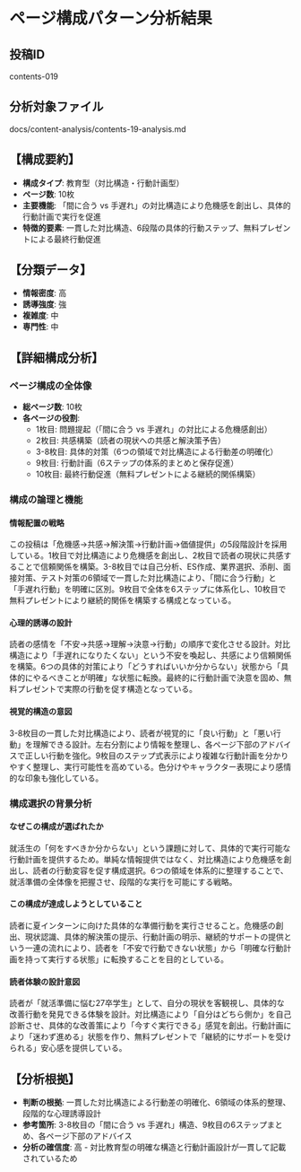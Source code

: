 # ページ構成パターン分析結果

## 投稿ID
contents-019

## 分析対象ファイル
docs/content-analysis/contents-19-analysis.md

## 【構成要約】
- **構成タイプ**: 教育型（対比構造・行動計画型）
- **ページ数**: 10枚
- **主要機能**: 「間に合う vs 手遅れ」の対比構造により危機感を創出し、具体的行動計画で実行を促進
- **特徴的要素**: 一貫した対比構造、6段階の具体的行動ステップ、無料プレゼントによる最終行動促進

## 【分類データ】
- **情報密度**: 高
- **誘導強度**: 強
- **複雑度**: 中
- **専門性**: 中

## 【詳細構成分析】

### ページ構成の全体像
- **総ページ数**: 10枚
- **各ページの役割**:
  - 1枚目: 問題提起（「間に合う vs 手遅れ」の対比による危機感創出）
  - 2枚目: 共感構築（読者の現状への共感と解決策予告）
  - 3-8枚目: 具体的対策（6つの領域で対比構造による行動差の明確化）
  - 9枚目: 行動計画（6ステップの体系的まとめと保存促進）
  - 10枚目: 最終行動促進（無料プレゼントによる継続的関係構築）

### 構成の論理と機能

#### 情報配置の戦略
この投稿は「危機感→共感→解決策→行動計画→価値提供」の5段階設計を採用している。1枚目で対比構造により危機感を創出し、2枚目で読者の現状に共感することで信頼関係を構築。3-8枚目では自己分析、ES作成、業界選択、添削、面接対策、テスト対策の6領域で一貫した対比構造により、「間に合う行動」と「手遅れ行動」を明確に区別。9枚目で全体を6ステップに体系化し、10枚目で無料プレゼントにより継続的関係を構築する構成となっている。

#### 心理的誘導の設計
読者の感情を「不安→共感→理解→決意→行動」の順序で変化させる設計。対比構造により「手遅れになりたくない」という不安を喚起し、共感により信頼関係を構築。6つの具体的対策により「どうすればいいか分からない」状態から「具体的にやるべきことが明確」な状態に転換。最終的に行動計画で決意を固め、無料プレゼントで実際の行動を促す構造となっている。

#### 視覚的構造の意図
3-8枚目の一貫した対比構造により、読者が視覚的に「良い行動」と「悪い行動」を理解できる設計。左右分割により情報を整理し、各ページ下部のアドバイスで正しい行動を強化。9枚目のステップ式表示により複雑な行動計画を分かりやすく整理し、実行可能性を高めている。色分けやキャラクター表現により感情的な印象も強化している。

### 構成選択の背景分析

#### なぜこの構成が選ばれたか
就活生の「何をすべきか分からない」という課題に対して、具体的で実行可能な行動計画を提供するため。単純な情報提供ではなく、対比構造により危機感を創出し、読者の行動変容を促す構成選択。6つの領域を体系的に整理することで、就活準備の全体像を把握させ、段階的な実行を可能にする戦略。

#### この構成が達成しようとしていること
読者に夏インターンに向けた具体的な準備行動を実行させること。危機感の創出、現状認識、具体的解決策の提示、行動計画の明示、継続的サポートの提供という一連の流れにより、読者を「不安で行動できない状態」から「明確な行動計画を持って実行する状態」に転換することを目的としている。

#### 読者体験の設計意図
読者が「就活準備に悩む27卒学生」として、自分の現状を客観視し、具体的な改善行動を発見できる体験を設計。対比構造により「自分はどちら側か」を自己診断させ、具体的な改善策により「今すぐ実行できる」感覚を創出。行動計画により「迷わず進める」状態を作り、無料プレゼントで「継続的にサポートを受けられる」安心感を提供している。

## 【分析根拠】
- **判断の根拠**: 一貫した対比構造による行動差の明確化、6領域の体系的整理、段階的な心理誘導設計
- **参考箇所**: 3-8枚目の「間に合う vs 手遅れ」構造、9枚目の6ステップまとめ、各ページ下部のアドバイス
- **分析の確信度**: 高 - 対比教育型の明確な構造と行動計画設計が一貫して記載されているため